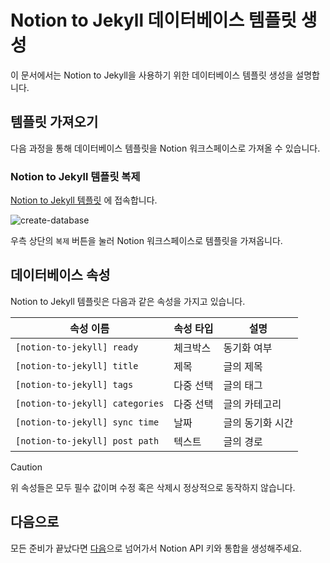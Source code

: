 # Notion to Jekyll 데이터베이스 템플릿 생성

이 문서에서는 Notion to Jekyll을 사용하기 위한 데이터베이스 템플릿 생성을 설명합니다.

## 템플릿 가져오기

다음 과정을 통해 데이터베이스 템플릿을 Notion 워크스페이스로 가져올 수 있습니다.

### Notion to Jekyll 템플릿 복제

[Notion to Jekyll 템플릿](https://dorian-nasturtium-042.notion.site/79f7226185a74e49a974c475f47fae97?v=de1dc4c1af8e4200918889b7e2d98ad5)
에 접속합니다.

![create-database](https://github.com/whatasame/notion-to-jekyll/assets/97666463/cc31135d-6950-4b5f-a900-8702c068089e)

우측 상단의 `복제` 버튼을 눌러 Notion 워크스페이스로 템플릿을 가져옵니다.

## 데이터베이스 속성

Notion to Jekyll 템플릿은 다음과 같은 속성을 가지고 있습니다.

| 속성 이름                           | 속성 타입 | 설명        |
|---------------------------------|-------|-----------|
| `[notion-to-jekyll] ready`      | 체크박스  | 동기화 여부    |
| `[notion-to-jekyll] title`      | 제목    | 글의 제목     |
| `[notion-to-jekyll] tags`       | 다중 선택 | 글의 태그     |
| `[notion-to-jekyll] categories` | 다중 선택 | 글의 카테고리   |
| `[notion-to-jekyll] sync time`  | 날짜    | 글의 동기화 시간 |
| `[notion-to-jekyll] post path`  | 텍스트   | 글의 경로     |

> [!CAUTION]
>
> 위 속성들은 모두 필수 값이며 수정 혹은 삭제시 정상적으로 동작하지 않습니다.

## 다음으로

모든 준비가 끝났다면 [다음](./notion-api-key-integration.md)으로 넘어가서 Notion API 키와 통합을 생성해주세요.

